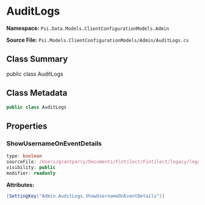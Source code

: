 # AuditLogs

**Namespace:** `Psi.Data.Models.ClientConfigurationModels.Admin`

**Source File:** `Psi.Models.ClientConfigurationModels/Admin/AuditLogs.cs`

## Class Summary

public class AuditLogs

## Class Metadata

```typescript
public class AuditLogs
```

## Properties

### ShowUsernameOnEventDetails

```typescript
type: boolean
sourceFile: /Users/grantparry/Documents/Fintilect/Fintilect/legacy/legacy-apis/Psi.Models.ClientConfigurationModels/Admin/AuditLogs.cs
visibility: public
modifier: readonly
```

**Attributes:**
```csharp
[SettingKey("Admin.AuditLogs.ShowUsernameOnEventDetails")]
```
